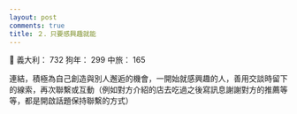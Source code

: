 ```yaml
---
layout: post
comments: true
title: ２．只要感興趣就能
---
```


:busts_in_silhouette: 義大利： 732 狗年： 299 中旅： 165


連結，積極為自己創造與別人邂逅的機會，一開始就感興趣的人，善用交談時留下的線索，再次聯繫或互動（例如對方介紹的店去吃過之後寫訊息謝謝對方的推薦等等，都是開啟話題保持聯繫的方式）
